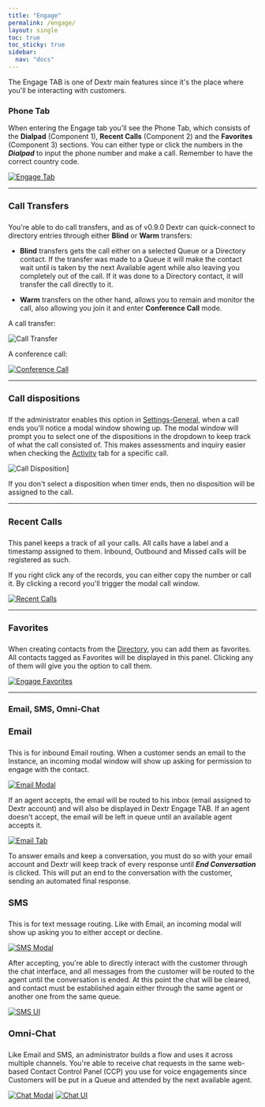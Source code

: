 ```yaml
---
title: "Engage"
permalink: /engage/
layout: single
toc: true
toc_sticky: true
sidebar: 
  nav: "docs"
---
```


The Engage TAB is one of Dextr main features since it's the place where you'll be interacting with customers. 

### Phone Tab

When entering the Engage tab you'll see the Phone Tab, which consists of the **Dialpad** (Component 1), **Recent Calls** (Component 2) and the **Favorites** (Component 3) sections. You can either type or click the numbers in the ***Dialpad*** to input the phone number and make a call. Remember to have the correct country code.

[![Engage Tab](/assets/images/engage-tab.jpg)](/assets/images/engage-tab.jpg)


----

#### Call Transfers

You're able to do call transfers, and as of v0.9.0 Dextr can quick-connect to directory entries through either **Blind** or **Warm** transfers: 

- **Blind** transfers gets the call either on a selected Queue or a Directory contact. If the transfer was made to a Queue it will  make the contact wait until is taken by the next Available agent while also leaving you completely out of the call. If it was done to a Directory contact, it will transfer the call directly to it.

- **Warm** transfers on the other hand, allows you to remain and monitor the call, also allowing you join it and enter **Conference Call** mode.

A call transfer:

![Call Transfer](/assets/images/transfer-call.gif)

A conference call:

[![Conference Call](/assets/images/conference-call.jpg)](/assets/images/conference-call.jpg)

----
#### Call dispositions

If the administrator enables this option in [Settings-General](/settings/), when a call ends you'll notice a modal window showing up. The modal window will prompt you to select one of the dispositions in the dropdown to keep track of what the call consisted of. This makes assessments and inquiry easier when checking the [Activity](/activity/) tab for a specific call.

![Call Disposition](/assets/images/call-disposition.gif)]

If you don't select a disposition when timer ends, then no disposition will be assigned to the call.

----

#### Recent Calls

This panel keeps a track of all your calls. All calls have a label and a timestamp assigned to them. Inbound, Outbound and Missed calls will be registered as such.

If you right click any of the records, you can either copy the number or call it. By clicking a record you'll trigger the modal call window.

[![Recent Calls](/assets/images/recent-calls.jpg)](/assets/images/recent-calls.jpg)

----

#### Favorites

When creating contacts from the [Directory](/directory/), you can add them as favorites. All contacts tagged as Favorites will be displayed in this panel. Clicking any of them will give you the option to call them.

[![Engage Favorites](/assets/images/engage-favorites.jpg)](/assets/images/engage-favorites.jpg)

----

### Email, SMS, Omni-Chat

#### Email

This is for inbound Email routing. When a customer sends an email to the Instance, an incoming modal window will show up asking for permission to engage with the contact.

[![Email Modal](/assets/images/emailDocs.jpg)](/assets/images/emailDocs.jpg)

If an agent accepts, the email will be routed to his inbox (email assigned to Dextr account) and will also be displayed in Dextr Engage TAB. If an agent doesn't accept, the email will be left in queue until an available agent accepts it.

[![Email Tab](/assets/images/emailTab.jpg)](/assets/images/emailTab.jpg)

To answer emails and keep a conversation, you must do so with your email account and Dextr will keep track of every response until ***End Conversation*** is clicked. This will put an end to the conversation with the customer, sending an automated final response.  

#### SMS 

This is for text message routing. Like with Email, an incoming modal will show up asking you to either accept or decline.

[![SMS Modal](/assets/images/sms-modal.jpg)](/assets/images/sms-modal.jpg)

After accepting, you're able to directly interact with the customer through the chat interface, and all messages from the customer will be routed to the agent until the conversation is ended. At this point the chat will be cleared, and contact must be established again either through the same agent or another one from the same queue.

[![SMS UI](/assets/images/sms-ui.jpg)](/assets/images/sms-ui.jpg)

#### Omni-Chat

Like Email and SMS, an administrator builds a flow and uses it across multiple channels. You're able to receive chat requests in the same web-based Contact Control Panel (CCP) you use for voice engagements since Customers will be put in a Queue and attended by the next available agent.

[![Chat Modal](/assets/images/chat-modal.jpg)](/assets/images/chat-modal.jpg)
[![Chat UI](/assets/images/chat-ui.jpg)](/assets/images/chat-ui.jpg)

<style>
   h4 {
      font-size: 18px;
   }
</style>